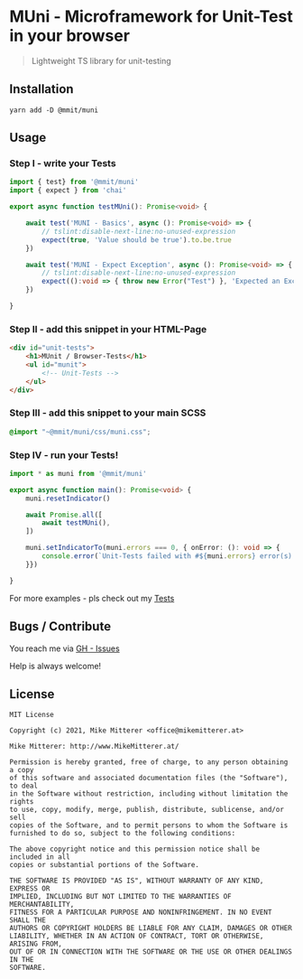 # MUni - Microframework for Unit-Test in your browser
> Lightweight TS library for unit-testing

## Installation

    yarn add -D @mmit/muni

## Usage

### Step I - write your Tests
```typescript
import { test} from '@mmit/muni'
import { expect } from 'chai'

export async function testMUni(): Promise<void> {

    await test('MUNI - Basics', async (): Promise<void> => {
        // tslint:disable-next-line:no-unused-expression
        expect(true, 'Value should be true').to.be.true
    })

    await test('MUNI - Expect Exception', async (): Promise<void> => {
        // tslint:disable-next-line:no-unused-expression
        expect(():void => { throw new Error("Test") }, 'Expected an Exception...').to.throw()
    })

}
```
     
### Step II - add this snippet in your HTML-Page
```html
<div id="unit-tests">
    <h1>MUnit / Browser-Tests</h1>
    <ul id="munit">
        <!-- Unit-Tests -->
    </ul>
</div>
```

### Step III - add this snippet to your main SCSS
```scss
@import "~@mmit/muni/css/muni.css";
```

### Step IV - run your Tests!
```typescript
import * as muni from '@mmit/muni'

export async function main(): Promise<void> {
    muni.resetIndicator()

    await Promise.all([
        await testMUni(),
    ])

    muni.setIndicatorTo(muni.errors === 0, { onError: (): void => {
        console.error(`Unit-Tests failed with #${muni.errors} error(s)!`)
    }})

}

```

For more examples - pls check out my [Tests](https://github.com/MikeMitterer/ts-muni/tree/master/src/browser)

## Bugs / Contribute

You reach me via [GH - Issues](https://github.com/MikeMitterer/ts-validate/issues)

Help is always welcome!

## License

    MIT License

    Copyright (c) 2021, Mike Mitterer <office@mikemitterer.at>

    Mike Mitterer: http://www.MikeMitterer.at/

    Permission is hereby granted, free of charge, to any person obtaining a copy
    of this software and associated documentation files (the "Software"), to deal
    in the Software without restriction, including without limitation the rights
    to use, copy, modify, merge, publish, distribute, sublicense, and/or sell
    copies of the Software, and to permit persons to whom the Software is
    furnished to do so, subject to the following conditions:

    The above copyright notice and this permission notice shall be included in all
    copies or substantial portions of the Software.

    THE SOFTWARE IS PROVIDED "AS IS", WITHOUT WARRANTY OF ANY KIND, EXPRESS OR
    IMPLIED, INCLUDING BUT NOT LIMITED TO THE WARRANTIES OF MERCHANTABILITY,
    FITNESS FOR A PARTICULAR PURPOSE AND NONINFRINGEMENT. IN NO EVENT SHALL THE
    AUTHORS OR COPYRIGHT HOLDERS BE LIABLE FOR ANY CLAIM, DAMAGES OR OTHER
    LIABILITY, WHETHER IN AN ACTION OF CONTRACT, TORT OR OTHERWISE, ARISING FROM,
    OUT OF OR IN CONNECTION WITH THE SOFTWARE OR THE USE OR OTHER DEALINGS IN THE
    SOFTWARE.
